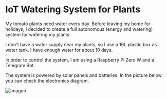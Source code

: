 # IoT Watering System for Plants

My tomato plants need water every day. Before leaving my home for holidays, I decided to create a full autonomous (energy and watering) system for watering my plants.

I don't have a water supply near my plants, so I use a 16L plastic box as water tank. I have enough water for about 10 days.

In order to control the system, I am using a Raspberry Pi Zero W and a Telegram Bot.

The system is powered by solar panels and batteries. In the picture below you can check the electronics diagram.

![imagen](https://user-images.githubusercontent.com/31996659/126086711-1a9e418f-298b-4afb-aecb-8336388c7ee0.png)
